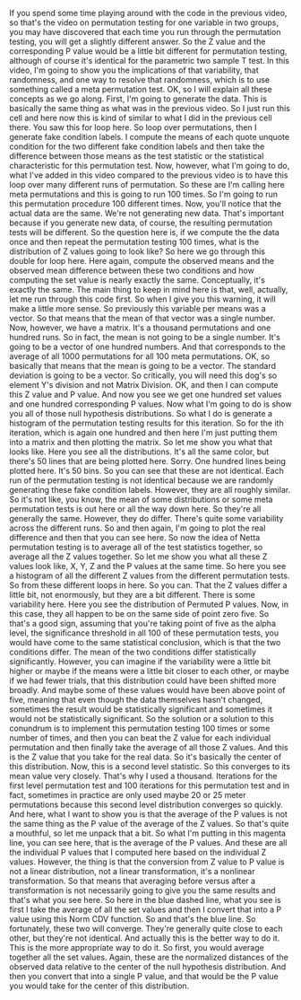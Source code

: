  If you spend some time playing around with the code in the previous video, so that's the video on permutation testing for one variable in two groups, you may have discovered that each time you run through the permutation testing, you will get a slightly different answer. So the Z value and the corresponding P value would be a little bit different for permutation testing, although of course it's identical for the parametric two sample T test. In this video, I'm going to show you the implications of that variability, that randomness, and one way to resolve that randomness, which is to use something called a meta permutation test. OK, so I will explain all these concepts as we go along. First, I'm going to generate the data. This is basically the same thing as what was in the previous video. So I just run this cell and here now this is kind of similar to what I did in the previous cell there. You saw this for loop here. So loop over permutations, then I generate fake condition labels. I compute the means of each quote unquote condition for the two different fake condition labels and then take the difference between those means as the test statistic or the statistical characteristic for this permutation test. Now, however, what I'm going to do, what I've added in this video compared to the previous video is to have this loop over many different runs of permutation. So these are I'm calling here meta permutations and this is going to run 100 times. So I'm going to run this permutation procedure 100 different times. Now, you'll notice that the actual data are the same. We're not generating new data. That's important because if you generate new data, of course, the resulting permutation tests will be different. So the question here is, if we compute the the data once and then repeat the permutation testing 100 times, what is the distribution of Z values going to look like? So here we go through this double for loop here. Here again, compute the observed means and the observed mean difference between these two conditions and how computing the set value is nearly exactly the same. Conceptually, it's exactly the same. The main thing to keep in mind here is that, well, actually, let me run through this code first. So when I give you this warning, it will make a little more sense. So previously this variable per means was a vector. So that means that the mean of that vector was a single number. Now, however, we have a matrix. It's a thousand permutations and one hundred runs. So in fact, the mean is not going to be a single number. It's going to be a vector of one hundred numbers. And that corresponds to the average of all 1000 permutations for all 100 meta permutations. OK, so basically that means that the mean is going to be a vector. The standard deviation is going to be a vector. So critically, you will need this dog's so element Y's division and not Matrix Division. OK, and then I can compute this Z value and P value. And now you see we get one hundred set values and one hundred corresponding P values. Now what I'm going to do is show you all of those null hypothesis distributions. So what I do is generate a histogram of the permutation testing results for this iteration. So for the ith iteration, which is again one hundred and then here I'm just putting them into a matrix and then plotting the matrix. So let me show you what that looks like. Here you see all the distributions. It's all the same color, but there's 50 lines that are being plotted here. Sorry. One hundred lines being plotted here. It's 50 bins. So you can see that these are not identical. Each run of the permutation testing is not identical because we are randomly generating these fake condition labels. However, they are all roughly similar. So it's not like, you know, the mean of some distributions or some meta permutation tests is out here or all the way down here. So they're all generally the same. However, they do differ. There's quite some variability across the different runs. So and then again, I'm going to plot the real difference and then that you can see here. So now the idea of Netta permutation testing is to average all of the test statistics together, so average all the Z values together. So let me show you what all these Z values look like, X, Y, Z and the P values at the same time. So here you see a histogram of all the different Z values from the different permutation tests. So from these different loops in here. So you can. That the Z values differ a little bit, not enormously, but they are a bit different. There is some variability here. Here you see the distribution of Permuted P values. Now, in this case, they all happen to be on the same side of point zero five. So that's a good sign, assuming that you're taking point of five as the alpha level, the significance threshold in all 100 of these permutation tests, you would have come to the same statistical conclusion, which is that the two conditions differ. The mean of the two conditions differ statistically significantly. However, you can imagine if the variability were a little bit higher or maybe if the means were a little bit closer to each other, or maybe if we had fewer trials, that this distribution could have been shifted more broadly. And maybe some of these values would have been above point of five, meaning that even though the data themselves hasn't changed, sometimes the result would be statistically significant and sometimes it would not be statistically significant. So the solution or a solution to this conundrum is to implement this permutation testing 100 times or some number of times, and then you can beat the Z value for each individual permutation and then finally take the average of all those Z values. And this is the Z value that you take for the real data. So it's basically the center of this distribution. Now, this is a second level statistic. So this converges to its mean value very closely. That's why I used a thousand. Iterations for the first level permutation test and 100 iterations for this permutation test and in fact, sometimes in practice are only used maybe 20 or 25 meter permutations because this second level distribution converges so quickly. And here, what I want to show you is that the average of the P values is not the same thing as the P value of the average of the Z values. So that's quite a mouthful, so let me unpack that a bit. So what I'm putting in this magenta line, you can see here, that is the average of the P values. And these are all the individual P values that I computed here based on the individual Z values. However, the thing is that the conversion from Z value to P value is not a linear distribution, not a linear transformation, it's a nonlinear transformation. So that means that averaging before versus after a transformation is not necessarily going to give you the same results and that's what you see here. So here in the blue dashed line, what you see is first I take the average of all the set values and then I convert that into a P value using this Norm CDV function. So and that's the blue line. So fortunately, these two will converge. They're generally quite close to each other, but they're not identical. And actually this is the better way to do it. This is the more appropriate way to do it. So first, you would average together all the set values. Again, these are the normalized distances of the observed data relative to the center of the null hypothesis distribution. And then you convert that into a single P value, and that would be the P value you would take for the center of this distribution.